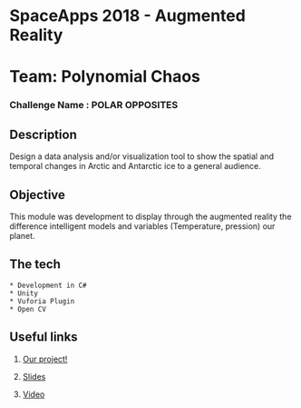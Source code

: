 # SpaceApps 2018  - Augmented Reality
# Team: Polynomial Chaos
### Challenge Name : POLAR OPPOSITES

## Description
Design a data analysis and/or visualization tool to show the spatial and temporal changes in Arctic and Antarctic ice to a general audience.

## Objective
This module was development to display through the augmented reality the difference intelligent models and variables (Temperature, pression) our planet.


## The tech
    
    * Development in C#
    * Unity
    * Vuforia Plugin
    * Open CV

## Useful links

1. [Our project!](https://2018.spaceappschallenge.org/challenges/icy-glare/recycle-polar-opposites/teams/polynomial-chaos/project)

2. [Slides](https://drive.google.com/file/d/1JKgf_4HnJtIg6mQwnuUACWHXipP8z5Vp/view?usp=sharing)

3. [Video]()